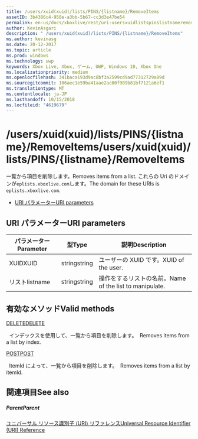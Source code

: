 ```yaml
---
title: /users/xuid(xuid)/lists/PINS/{listname}/RemoveItems
assetID: 3b4386c4-958e-a3bb-5b67-cc3d3e47be54
permalink: en-us/docs/xboxlive/rest/uri-usersxuidlistspinslistnameremoveitems.html
author: KevinAsgari
description: " /users/xuid(xuid)/lists/PINS/{listname}/RemoveItems"
ms.author: kevinasg
ms.date: 20-12-2017
ms.topic: article
ms.prod: windows
ms.technology: uwp
keywords: Xbox Live, Xbox, ゲーム, UWP, Windows 10, Xbox One
ms.localizationpriority: medium
ms.openlocfilehash: 341baca193d9ac8bf3a2599cd9ad77312729a89d
ms.sourcegitcommit: 106aec1e59ba41aae2ac00f909b81bf7121a6ef1
ms.translationtype: MT
ms.contentlocale: ja-JP
ms.lasthandoff: 10/15/2018
ms.locfileid: "4619679"
---
```

# <a name="usersxuidxuidlistspinslistnameremoveitems"></a><span data-ttu-id="510d2-104">/users/xuid(xuid)/lists/PINS/{listname}/RemoveItems</span><span class="sxs-lookup"><span data-stu-id="510d2-104">/users/xuid(xuid)/lists/PINS/{listname}/RemoveItems</span></span>
<span data-ttu-id="510d2-105">一覧から項目を削除します。</span><span class="sxs-lookup"><span data-stu-id="510d2-105">Removes items from a list.</span></span> <span data-ttu-id="510d2-106">これらの Uri のドメインが`eplists.xboxlive.com`します。</span><span class="sxs-lookup"><span data-stu-id="510d2-106">The domain for these URIs is `eplists.xboxlive.com`.</span></span>
 
  * [<span data-ttu-id="510d2-107">URI パラメーター</span><span class="sxs-lookup"><span data-stu-id="510d2-107">URI parameters</span></span>](#ID4EV)
 
<a id="ID4EV"></a>

 
## <a name="uri-parameters"></a><span data-ttu-id="510d2-108">URI パラメーター</span><span class="sxs-lookup"><span data-stu-id="510d2-108">URI parameters</span></span> 
 
| <span data-ttu-id="510d2-109">パラメーター</span><span class="sxs-lookup"><span data-stu-id="510d2-109">Parameter</span></span>| <span data-ttu-id="510d2-110">型</span><span class="sxs-lookup"><span data-stu-id="510d2-110">Type</span></span>| <span data-ttu-id="510d2-111">説明</span><span class="sxs-lookup"><span data-stu-id="510d2-111">Description</span></span>| 
| --- | --- | --- | 
| <span data-ttu-id="510d2-112">XUID</span><span class="sxs-lookup"><span data-stu-id="510d2-112">XUID</span></span>| <span data-ttu-id="510d2-113">string</span><span class="sxs-lookup"><span data-stu-id="510d2-113">string</span></span>| <span data-ttu-id="510d2-114">ユーザーの XUID です。</span><span class="sxs-lookup"><span data-stu-id="510d2-114">XUID of the user.</span></span>| 
| <span data-ttu-id="510d2-115">リスト</span><span class="sxs-lookup"><span data-stu-id="510d2-115">listname</span></span>| <span data-ttu-id="510d2-116">string</span><span class="sxs-lookup"><span data-stu-id="510d2-116">string</span></span>| <span data-ttu-id="510d2-117">操作をするリストの名前。</span><span class="sxs-lookup"><span data-stu-id="510d2-117">Name of the list to manipulate.</span></span>| 
  
<a id="ID4E5B"></a>

 
## <a name="valid-methods"></a><span data-ttu-id="510d2-118">有効なメソッド</span><span class="sxs-lookup"><span data-stu-id="510d2-118">Valid methods</span></span>

[<span data-ttu-id="510d2-119">DELETE</span><span class="sxs-lookup"><span data-stu-id="510d2-119">DELETE</span></span>](uri-usersxuidlistspinslistnameremoveitemsdelete.md)

<span data-ttu-id="510d2-120">&nbsp;&nbsp;インデックスを使用して、一覧から項目を削除します。</span><span class="sxs-lookup"><span data-stu-id="510d2-120">&nbsp;&nbsp;Removes items from a list by index.</span></span>

[<span data-ttu-id="510d2-121">POST</span><span class="sxs-lookup"><span data-stu-id="510d2-121">POST</span></span>](uri-usersxuidlistspinslistnameremoveitemspost.md)

<span data-ttu-id="510d2-122">&nbsp;&nbsp;ItemId によって、一覧から項目を削除します。</span><span class="sxs-lookup"><span data-stu-id="510d2-122">&nbsp;&nbsp;Removes items from a list by itemId.</span></span>
 
<a id="ID4ELC"></a>

 
## <a name="see-also"></a><span data-ttu-id="510d2-123">関連項目</span><span class="sxs-lookup"><span data-stu-id="510d2-123">See also</span></span>
 
<a id="ID4ENC"></a>

 
##### <a name="parent"></a><span data-ttu-id="510d2-124">Parent</span><span class="sxs-lookup"><span data-stu-id="510d2-124">Parent</span></span> 

[<span data-ttu-id="510d2-125">ユニバーサル リソース識別子 (URI) リファレンス</span><span class="sxs-lookup"><span data-stu-id="510d2-125">Universal Resource Identifier (URI) Reference</span></span>](../atoc-xboxlivews-reference-uris.md)

   